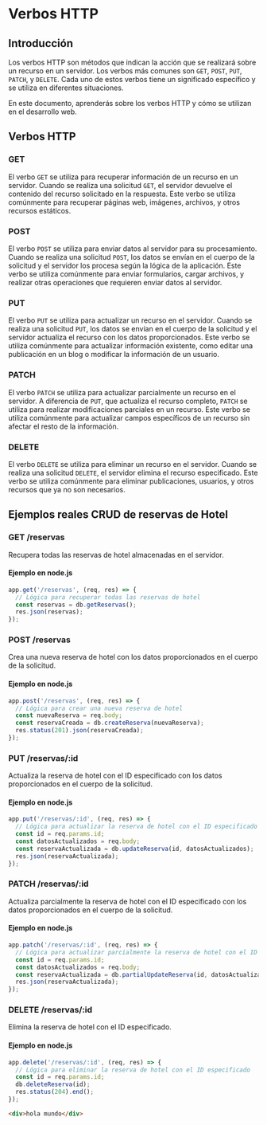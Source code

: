 # Verbos HTTP

## Introducción

Los verbos HTTP son métodos que indican la acción que se realizará sobre un recurso en un servidor. Los verbos más comunes son `GET`, `POST`, `PUT`, `PATCH`, y `DELETE`. Cada uno de estos verbos tiene un significado específico y se utiliza en diferentes situaciones.

En este documento, aprenderás sobre los verbos HTTP y cómo se utilizan en el desarrollo web.

## Verbos HTTP

### GET

El verbo `GET` se utiliza para recuperar información de un recurso en un servidor. Cuando se realiza una solicitud `GET`, el servidor devuelve el contenido del recurso solicitado en la respuesta. Este verbo se utiliza comúnmente para recuperar páginas web, imágenes, archivos, y otros recursos estáticos.

### POST

El verbo `POST` se utiliza para enviar datos al servidor para su procesamiento. Cuando se realiza una solicitud `POST`, los datos se envían en el cuerpo de la solicitud y el servidor los procesa según la lógica de la aplicación. Este verbo se utiliza comúnmente para enviar formularios, cargar archivos, y realizar otras operaciones que requieren enviar datos al servidor.

### PUT

El verbo `PUT` se utiliza para actualizar un recurso en el servidor. Cuando se realiza una solicitud `PUT`, los datos se envían en el cuerpo de la solicitud y el servidor actualiza el recurso con los datos proporcionados. Este verbo se utiliza comúnmente para actualizar información existente, como editar una publicación en un blog o modificar la información de un usuario.


### PATCH

El verbo `PATCH` se utiliza para actualizar parcialmente un recurso en el servidor. A diferencia de `PUT`, que actualiza el recurso completo, `PATCH` se utiliza para realizar modificaciones parciales en un recurso. Este verbo se utiliza comúnmente para actualizar campos específicos de un recurso sin afectar el resto de la información.

### DELETE

El verbo `DELETE` se utiliza para eliminar un recurso en el servidor. Cuando se realiza una solicitud `DELETE`, el servidor elimina el recurso especificado. Este verbo se utiliza comúnmente para eliminar publicaciones, usuarios, y otros recursos que ya no son necesarios.

## Ejemplos reales CRUD de reservas de Hotel

### GET /reservas

Recupera todas las reservas de hotel almacenadas en el servidor.

#### Ejemplo en node.js

```javascript
app.get('/reservas', (req, res) => {
  // Lógica para recuperar todas las reservas de hotel
  const reservas = db.getReservas();
  res.json(reservas);
});
```

### POST /reservas

Crea una nueva reserva de hotel con los datos proporcionados en el cuerpo de la solicitud.

#### Ejemplo en node.js

```javascript
app.post('/reservas', (req, res) => {
  // Lógica para crear una nueva reserva de hotel
  const nuevaReserva = req.body;
  const reservaCreada = db.createReserva(nuevaReserva);
  res.status(201).json(reservaCreada);
});
```

### PUT /reservas/:id

Actualiza la reserva de hotel con el ID especificado con los datos proporcionados en el cuerpo de la solicitud.

#### Ejemplo en node.js

```javascript
app.put('/reservas/:id', (req, res) => {
  // Lógica para actualizar la reserva de hotel con el ID especificado
  const id = req.params.id;
  const datosActualizados = req.body;
  const reservaActualizada = db.updateReserva(id, datosActualizados);
  res.json(reservaActualizada);
});
```

### PATCH /reservas/:id

Actualiza parcialmente la reserva de hotel con el ID especificado con los datos proporcionados en el cuerpo de la solicitud.

#### Ejemplo en node.js

```javascript
app.patch('/reservas/:id', (req, res) => {
  // Lógica para actualizar parcialmente la reserva de hotel con el ID especificado
  const id = req.params.id;
  const datosActualizados = req.body;
  const reservaActualizada = db.partialUpdateReserva(id, datosActualizados);
  res.json(reservaActualizada);
});
```

### DELETE /reservas/:id

Elimina la reserva de hotel con el ID especificado.

#### Ejemplo en node.js

```javascript
app.delete('/reservas/:id', (req, res) => {
  // Lógica para eliminar la reserva de hotel con el ID especificado
  const id = req.params.id;
  db.deleteReserva(id);
  res.status(204).end();
});
```

```html
<div>hola mundo</div>
```